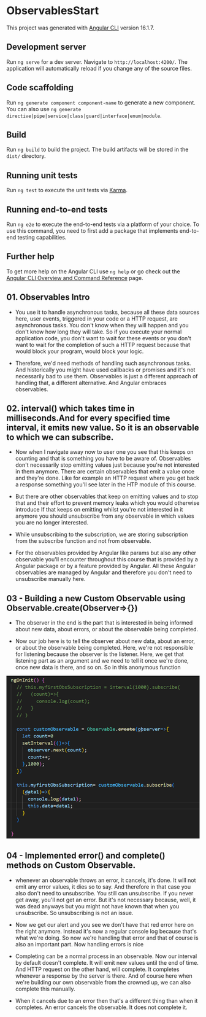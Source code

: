 # ObservablesStart

This project was generated with [Angular CLI](https://github.com/angular/angular-cli) version 16.1.7.

## Development server

Run `ng serve` for a dev server. Navigate to `http://localhost:4200/`. The application will automatically reload if you change any of the source files.

## Code scaffolding

Run `ng generate component component-name` to generate a new component. You can also use `ng generate directive|pipe|service|class|guard|interface|enum|module`.

## Build

Run `ng build` to build the project. The build artifacts will be stored in the `dist/` directory.

## Running unit tests

Run `ng test` to execute the unit tests via [Karma](https://karma-runner.github.io).

## Running end-to-end tests

Run `ng e2e` to execute the end-to-end tests via a platform of your choice. To use this command, you need to first add a package that implements end-to-end testing capabilities.

## Further help

To get more help on the Angular CLI use `ng help` or go check out the [Angular CLI Overview and Command Reference](https://angular.io/cli) page.

## 01. Observables Intro

- You use it to handle asynchronous tasks, because all these data sources here, user events, triggered in your code or a HTTP request, are asynchronous tasks. You don't know when they will happen and you don't know how long they will take. So if you execute your normal application code, you don't want to wait for these events or you don't want to wait for the completion of such a HTTP request because that would block your program, would block your logic.

- Therefore, we'd need methods of handling such asynchronous tasks. And historically you might have used callbacks or promises and it's not necessarily bad to use them. Observables is just a different approach of handling that, a different alternative. And Angular embraces observables.

## 02. interval() which takes time in milliseconds.And for every specified time interval, it emits new value. So it is an observable to which we can subscribe.

- Now when I navigate away now to user one you see that this keeps on counting and that is something you have to be aware of. Observables don't necessarily stop emitting values just because you're not interested in them anymore. There are certain observables that emit a value once and they're done. Like for example an HTTP request where you get back a response something you'll see later in the HTP module of this course.

- But there are other observables that keep on emitting values and to stop that and their effort to prevent memory leaks which you would otherwise introduce If that keeps on emitting whilst you're not interested in it anymore you should unsubscribe from any observable in which values you are no longer interested.

* While unsubscribing to the subscription, we are storing subscription from the subscribe function and not from observable.

* For the observables provided by Angular like params but also any other observable you'll encounter throughout this course that is provided by a Angular package or by a feature provided by Angular. All these Angular observables are managed by Angular and therefore you don't need to unsubscribe manually here.

## 03 - Building a new Custom Observable using Observable.create(Observer=>{})

- The observer in the end is the part that is interested in being informed about new data, about errors, or about the observable being completed.

* Now our job here is to tell the observer about new data, about an error, or about the observable being completed. Here, we're not responsible for listening because the observer is the listener. Here, we get that listening part as an argument and we need to tell it once we're done, once new data is there, and so on. So in this anonymous function

![Alt text](image.png)

## 04 - Implemented error() and complete() methods on Custom Observable.

- whenever an observable throws an error, it cancels, it's done. It will not emit any error values, it dies so to say. And therefore in that case you also don't need to unsubscribe. You still can unsubscribe. If you never get away, you'll not get an error. But it's not necessary because, well, it was dead anyways but you might not have known that when you unsubscribe. So unsubscribing is not an issue.

- Now we get our alert and you see we don't have that red error here on the right anymore. Instead it's now a regular console log because that's what we're doing. So now we're handling that error and that of course is also an important part. Now handling errors is nice

* Completing can be a normal process in an observable. Now our interval by default doesn't complete. It will emit new values until the end of time. And HTTP request on the other hand, will complete. It completes whenever a response by the server is there. And of course here when we're building our own observable from the crowned up, we can also complete this manually.

* When it cancels due to an error then that's a different thing than when it completes. An error cancels the observable. It does not complete it.
